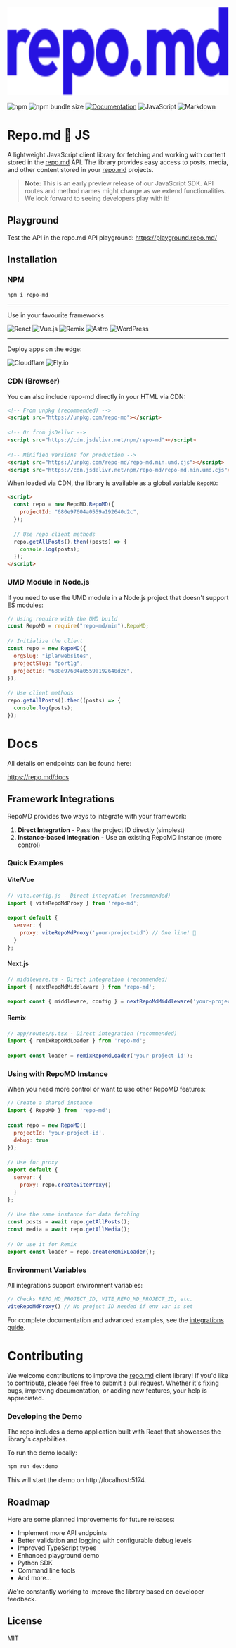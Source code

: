 <a href="https://repo.md"> 
<img src="./src/logo.svg" style="height:200px;" />
</a>

<!--
![npm bundle size](https://img.shields.io/bundlephobia/min/repo-md)
 -->

![npm](https://img.shields.io/npm/v/repo-md)
![npm bundle size ](https://img.shields.io/bundlephobia/minzip/repo-md?label=bundle%20size%20%28main%29)
[![Documentation](https://img.shields.io/badge/docs-repo.md-blue)](https://repo.md/docs)
![JavaScript](https://img.shields.io/badge/JavaScript-%23F7DF1E.svg?style=flat&logo=javascript&logoColor=black)
![Markdown](https://img.shields.io/badge/Markdown-%23000000.svg?style=flat&logo=markdown&logoColor=white)

# Repo.md 💙 JS

A lightweight JavaScript client library for fetching and working with content stored in the [repo.md](https://repo.md) API. The library provides easy access to posts, media, and other content stored in your [repo.md](https://repo.md) projects.

> **Note:** This is an early preview release of our JavaScript SDK. API routes and method names might change as we extend functionalities. We look forward to seeing developers play with it!

## Playground

Test the API in the repo.md API playground: https://playground.repo.md/

## Installation

### NPM

```bash
npm i repo-md
```

---

Use in your favourite frameworks

![React](https://img.shields.io/badge/React-%2320232A.svg?style=flat&logo=react&logoColor=%2361DAFB)
![Vue.js](https://img.shields.io/badge/Vue.js-%2335495E.svg?style=flat&logo=vuedotjs&logoColor=%234FC08D)
![Remix](https://img.shields.io/badge/Remix-%23000.svg?style=flat&logo=remix&logoColor=white)
![Astro](https://img.shields.io/badge/Astro-%232C2052.svg?style=flat&logo=astro&logoColor=white)
![WordPress](https://img.shields.io/badge/WordPress-%23117AC9.svg?style=flat&logo=WordPress&logoColor=white)

---

Deploy apps on the edge:

![Cloudflare](https://img.shields.io/badge/Cloudflare-%23F38020.svg?style=flat&logo=Cloudflare&logoColor=white)
![Fly.io](https://img.shields.io/badge/Fly.io-%238b5cf6.svg?style=flat&logo=fly&logoColor=white)

### CDN (Browser)

You can also include repo-md directly in your HTML via CDN:

```html
<!-- From unpkg (recommended) -->
<script src="https://unpkg.com/repo-md"></script>

<!-- Or from jsDelivr -->
<script src="https://cdn.jsdelivr.net/npm/repo-md"></script>

<!-- Minified versions for production -->
<script src="https://unpkg.com/repo-md/repo-md.min.umd.cjs"></script>
<script src="https://cdn.jsdelivr.net/npm/repo-md/repo-md.min.umd.cjs"></script>
```

When loaded via CDN, the library is available as a global variable `RepoMD`:

```html
<script>
  const repo = new RepoMD.RepoMD({
    projectId: "680e97604a0559a192640d2c",
  });

  // Use repo client methods
  repo.getAllPosts().then((posts) => {
    console.log(posts);
  });
</script>
```

### UMD Module in Node.js

If you need to use the UMD module in a Node.js project that doesn't support ES modules:

```javascript
// Using require with the UMD build
const RepoMD = require("repo-md/min").RepoMD;

// Initialize the client
const repo = new RepoMD({
  orgSlug: "iplanwebsites",
  projectSlug: "port1g",
  projectId: "680e97604a0559a192640d2c",
});

// Use client methods
repo.getAllPosts().then((posts) => {
  console.log(posts);
});
```

# Docs

All details on endpoints can be found here:

https://repo.md/docs

## Framework Integrations

RepoMD provides two ways to integrate with your framework:

1. **Direct Integration** - Pass the project ID directly (simplest)
2. **Instance-based Integration** - Use an existing RepoMD instance (more control)

### Quick Examples

#### Vite/Vue
```javascript
// vite.config.js - Direct integration (recommended)
import { viteRepoMdProxy } from 'repo-md';

export default {
  server: {
    proxy: viteRepoMdProxy('your-project-id') // One line! 🎉
  }
};
```

#### Next.js
```typescript
// middleware.ts - Direct integration (recommended)
import { nextRepoMdMiddleware } from 'repo-md';

export const { middleware, config } = nextRepoMdMiddleware('your-project-id');
```

#### Remix
```typescript
// app/routes/$.tsx - Direct integration (recommended)
import { remixRepoMdLoader } from 'repo-md';

export const loader = remixRepoMdLoader('your-project-id');
```

### Using with RepoMD Instance

When you need more control or want to use other RepoMD features:

```javascript
// Create a shared instance
import { RepoMD } from 'repo-md';

const repo = new RepoMD({ 
  projectId: 'your-project-id',
  debug: true
});

// Use for proxy
export default {
  server: {
    proxy: repo.createViteProxy()
  }
};

// Use the same instance for data fetching
const posts = await repo.getAllPosts();
const media = await repo.getAllMedia();

// Or use it for Remix
export const loader = repo.createRemixLoader();
```

### Environment Variables

All integrations support environment variables:

```javascript
// Checks REPO_MD_PROJECT_ID, VITE_REPO_MD_PROJECT_ID, etc.
viteRepoMdProxy() // No project ID needed if env var is set
```

For complete documentation and advanced examples, see the [integrations guide](src/lib/integrations/README.md).

# Contributing

We welcome contributions to improve the [repo.md](https://repo.md) client library! If you'd like to contribute, please feel free to submit a pull request. Whether it's fixing bugs, improving documentation, or adding new features, your help is appreciated.

### Developing the Demo

The repo includes a demo application built with React that showcases the library's capabilities.

To run the demo locally:

```bash
npm run dev:demo
```

This will start the demo on http://localhost:5174.

## Roadmap

Here are some planned improvements for future releases:

- Implement more API endpoints
- Better validation and logging with configurable debug levels
- Improved TypeScript types
- Enhanced playground demo
- Python SDK
- Command line tools
- And more...

We're constantly working to improve the library based on developer feedback.

## License

MIT
